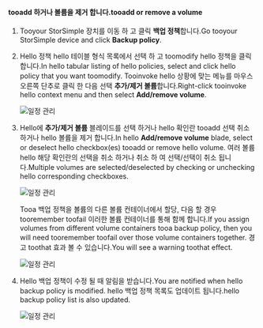 <!--author=alkohli last changed: 01/02/17-->


#### <a name="tooadd-or-remove-a-volume"></a><span data-ttu-id="c63b3-101">tooadd 하거나 볼륨을 제거 합니다.</span><span class="sxs-lookup"><span data-stu-id="c63b3-101">tooadd or remove a volume</span></span>

1. <span data-ttu-id="c63b3-102">Tooyour StorSimple 장치를 이동 하 고 클릭 **백업 정책**합니다.</span><span class="sxs-lookup"><span data-stu-id="c63b3-102">Go tooyour StorSimple device and click **Backup policy**.</span></span>

2. <span data-ttu-id="c63b3-103">Hello 정책 hello 테이블 형식 목록에서 선택 하 고 toomodify hello 정책을 클릭 합니다.</span><span class="sxs-lookup"><span data-stu-id="c63b3-103">In hello tabular listing of hello policies, select and click hello policy that you want toomodify.</span></span> <span data-ttu-id="c63b3-104">Tooinvoke hello 상황에 맞는 메뉴를 마우스 오른쪽 단추로 클릭 한 다음 선택 **추가/제거 볼륨**합니다.</span><span class="sxs-lookup"><span data-stu-id="c63b3-104">Right-click tooinvoke hello context menu and then select **Add/remove volume**.</span></span>

    ![일정 관리](./media/storsimple-8000-add-remove-volume-backup-policy-u2/addvolbupol1.png)

3. <span data-ttu-id="c63b3-106">Hello에 **추가/제거 볼륨** 블레이드를 선택 하거나 hello 확인란 tooadd 선택 취소 하거나 hello 볼륨을 제거 합니다.</span><span class="sxs-lookup"><span data-stu-id="c63b3-106">In hello **Add/remove volume** blade, select or deselect hello checkbox(es) tooadd or remove hello volume.</span></span> <span data-ttu-id="c63b3-107">여러 볼륨 hello 해당 확인란의 선택을 취소 하거나 취소 하 여 선택/선택이 취소 됩니다.</span><span class="sxs-lookup"><span data-stu-id="c63b3-107">Multiple volumes are selected/deselected by checking or unchecking hello corresponding checkboxes.</span></span>

    ![일정 관리](./media/storsimple-8000-add-remove-volume-backup-policy-u2/addvolbupol3.png)

    <span data-ttu-id="c63b3-109">Tooa 백업 정책을 볼륨의 다른 볼륨 컨테이너에서 할당, 다음 할 경우 tooremember toofail 이러한 볼륨 컨테이너를 통해 함께 합니다.</span><span class="sxs-lookup"><span data-stu-id="c63b3-109">If you assign volumes from different volume containers tooa backup policy, then you will need tooremember toofail over those volume containers together.</span></span> <span data-ttu-id="c63b3-110">경고 toothat 효과 볼 수 있습니다.</span><span class="sxs-lookup"><span data-stu-id="c63b3-110">You will see a warning toothat effect.</span></span>

    ![일정 관리](./media/storsimple-8000-add-remove-volume-backup-policy-u2/addvolbupol2.png)

4. <span data-ttu-id="c63b3-112">Hello 백업 정책이 수정 될 때 알림을 받습니다.</span><span class="sxs-lookup"><span data-stu-id="c63b3-112">You are notified when hello backup policy is modified.</span></span> <span data-ttu-id="c63b3-113">hello 백업 정책 목록도 업데이트 됩니다.</span><span class="sxs-lookup"><span data-stu-id="c63b3-113">hello backup policy list is also updated.</span></span>

    ![일정 관리](./media/storsimple-8000-add-remove-volume-backup-policy-u2/addvolbupol6.png)




